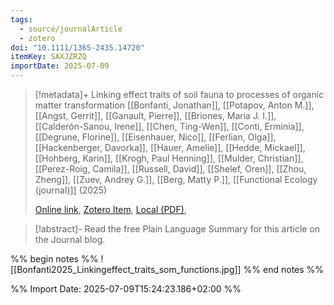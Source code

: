 ```yaml
---
tags:
  - source/journalArticle
  - zotero
doi: "10.1111/1365-2435.14720"
itemKey: SAXJZRZQ
importDate: 2025-07-09
---
```

>[!metadata]+
> Linking effect traits of soil fauna to processes of organic matter transformation
> [[Bonfanti, Jonathan]], [[Potapov, Anton M.]], [[Angst, Gerrit]], [[Ganault, Pierre]], [[Briones, Maria J. I.]], [[Calderón-Sanou, Irene]], [[Chen, Ting-Wen]], [[Conti, Erminia]], [[Degrune, Florine]], [[Eisenhauer, Nico]], [[Ferlian, Olga]], [[Hackenberger, Davorka]], [[Hauer, Amelie]], [[Hedde, Mickael]], [[Hohberg, Karin]], [[Krogh, Paul Henning]], [[Mulder, Christian]], [[Perez-Roig, Camila]], [[Russell, David]], [[Shelef, Oren]], [[Zhou, Zheng]], [[Zuev, Andrey G.]], [[Berg, Matty P.]], 
> [[Functional Ecology (journal)]] (2025)
> 
> [Online link](https://besjournals.onlinelibrary.wiley.com/doi/10.1111/1365-2435.14720), [Zotero Item](zotero://select/library/items/SAXJZRZQ), [Local (PDF)](file://C:/Users/aburg/Documents/references/zotero/storage/2S5I7CZK/Bonfanti2025_Linkingeffect.pdf), 

>[!abstract]-
>Read the free Plain Language Summary for this article on the Journal blog.

%% begin notes %%
![[Bonfanti2025_Linkingeffect_traits_som_functions.jpg]]
%% end notes %%

%% Import Date: 2025-07-09T15:24:23.186+02:00 %%
